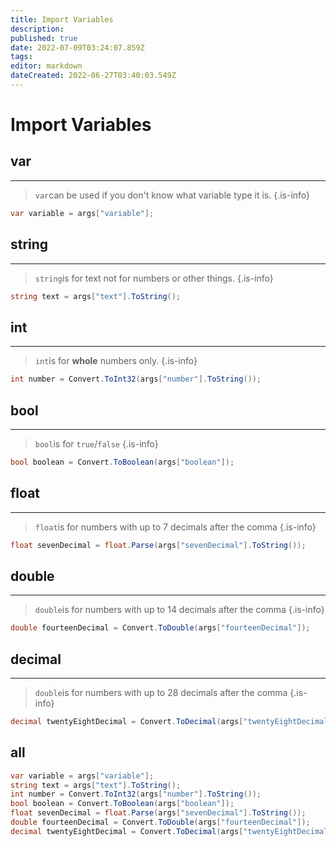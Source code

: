 ```yaml
---
title: Import Variables
description: 
published: true
date: 2022-07-09T03:24:07.859Z
tags: 
editor: markdown
dateCreated: 2022-06-27T03:40:03.549Z
---
```


# Import Variables
## var
---

> `var`can be used if you don't know what variable type it is.
{.is-info}
```csharp
var variable = args["variable"];
```

## string
---
> `string`is for text not for numbers or other things.
{.is-info}
```csharp
string text = args["text"].ToString();
```

## int
---
> `int`is for **whole** numbers only.
{.is-info}
```csharp
int number = Convert.ToInt32(args["number"].ToString());

```

## bool
---
> `bool`is for `true`/`false`
{.is-info}
```csharp
bool boolean = Convert.ToBoolean(args["boolean"]);
```

## float
---
> `float`is for numbers with up to 7 decimals after the comma
{.is-info}
```csharp
float sevenDecimal = float.Parse(args["sevenDecimal"].ToString());
```

## double
---
> `double`is for numbers with up to 14 decimals after the comma
{.is-info}
```csharp
double fourteenDecimal = Convert.ToDouble(args["fourteenDecimal"]);
```

## decimal
---
> `double`is for numbers with up to 28 decimals after the comma
{.is-info}
```csharp
decimal twentyEightDecimal = Convert.ToDecimal(args["twentyEightDecimal"]);
```

## all
```csharp
var variable = args["variable"];
string text = args["text"].ToString();
int number = Convert.ToInt32(args["number"].ToString());
bool boolean = Convert.ToBoolean(args["boolean"]);
float sevenDecimal = float.Parse(args["sevenDecimal"].ToString());
double fourteenDecimal = Convert.ToDouble(args["fourteenDecimal"]);
decimal twentyEightDecimal = Convert.ToDecimal(args["twentyEightDecimal"]);
```
